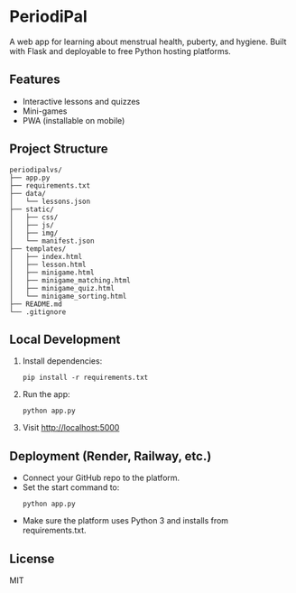 # PeriodiPal

A web app for learning about menstrual health, puberty, and hygiene. Built with Flask and deployable to free Python hosting platforms.

## Features
- Interactive lessons and quizzes
- Mini-games
- PWA (installable on mobile)

## Project Structure
```
periodipalvs/
├── app.py
├── requirements.txt
├── data/
│   └── lessons.json
├── static/
│   ├── css/
│   ├── js/
│   ├── img/
│   └── manifest.json
├── templates/
│   ├── index.html
│   ├── lesson.html
│   ├── minigame.html
│   ├── minigame_matching.html
│   ├── minigame_quiz.html
│   └── minigame_sorting.html
├── README.md
└── .gitignore
```

## Local Development
1. Install dependencies:
   ```
   pip install -r requirements.txt
   ```
2. Run the app:
   ```
   python app.py
   ```
3. Visit [http://localhost:5000](http://localhost:5000)

## Deployment (Render, Railway, etc.)
- Connect your GitHub repo to the platform.
- Set the start command to:
  ```
  python app.py
  ```
- Make sure the platform uses Python 3 and installs from requirements.txt.

## License
MIT
